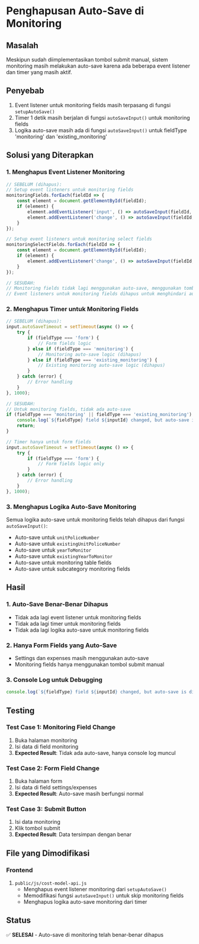 # Penghapusan Auto-Save di Monitoring

## Masalah
Meskipun sudah diimplementasikan tombol submit manual, sistem monitoring masih melakukan auto-save karena ada beberapa event listener dan timer yang masih aktif.

## Penyebab
1. Event listener untuk monitoring fields masih terpasang di fungsi `setupAutoSave()`
2. Timer 1 detik masih berjalan di fungsi `autoSaveInput()` untuk monitoring fields
3. Logika auto-save masih ada di fungsi `autoSaveInput()` untuk fieldType 'monitoring' dan 'existing_monitoring'

## Solusi yang Diterapkan

### 1. Menghapus Event Listener Monitoring
```javascript
// SEBELUM (dihapus):
// Setup event listeners untuk monitoring fields
monitoringFields.forEach(fieldId => {
    const element = document.getElementById(fieldId);
    if (element) {
        element.addEventListener('input', () => autoSaveInput(fieldId, 'monitoring'));
        element.addEventListener('change', () => autoSaveInput(fieldId, 'monitoring'));
    }
});

// Setup event listeners untuk monitoring select fields
monitoringSelectFields.forEach(fieldId => {
    const element = document.getElementById(fieldId);
    if (element) {
        element.addEventListener('change', () => autoSaveInput(fieldId, 'monitoring'));
    }
});

// SESUDAH:
// Monitoring fields tidak lagi menggunakan auto-save, menggunakan tombol submit manual
// Event listeners untuk monitoring fields dihapus untuk menghindari auto-save
```

### 2. Menghapus Timer untuk Monitoring Fields
```javascript
// SEBELUM (dihapus):
input.autoSaveTimeout = setTimeout(async () => {
    try {
        if (fieldType === 'form') {
            // Form fields logic
        } else if (fieldType === 'monitoring') {
            // Monitoring auto-save logic (dihapus)
        } else if (fieldType === 'existing_monitoring') {
            // Existing monitoring auto-save logic (dihapus)
        }
    } catch (error) {
        // Error handling
    }
}, 1000);

// SESUDAH:
// Untuk monitoring fields, tidak ada auto-save
if (fieldType === 'monitoring' || fieldType === 'existing_monitoring') {
    console.log(`${fieldType} field ${inputId} changed, but auto-save is disabled. Use submit button to save.`);
    return;
}

// Timer hanya untuk form fields
input.autoSaveTimeout = setTimeout(async () => {
    try {
        if (fieldType === 'form') {
            // Form fields logic only
        }
    } catch (error) {
        // Error handling
    }
}, 1000);
```

### 3. Menghapus Logika Auto-Save Monitoring
Semua logika auto-save untuk monitoring fields telah dihapus dari fungsi `autoSaveInput()`:
- Auto-save untuk `unitPoliceNumber`
- Auto-save untuk `existingUnitPoliceNumber`
- Auto-save untuk `yearToMonitor`
- Auto-save untuk `existingYearToMonitor`
- Auto-save untuk monitoring table fields
- Auto-save untuk subcategory monitoring fields

## Hasil

### 1. Auto-Save Benar-Benar Dihapus
- Tidak ada lagi event listener untuk monitoring fields
- Tidak ada lagi timer untuk monitoring fields
- Tidak ada lagi logika auto-save untuk monitoring fields

### 2. Hanya Form Fields yang Auto-Save
- Settings dan expenses masih menggunakan auto-save
- Monitoring fields hanya menggunakan tombol submit manual

### 3. Console Log untuk Debugging
```javascript
console.log(`${fieldType} field ${inputId} changed, but auto-save is disabled. Use submit button to save.`);
```

## Testing

### Test Case 1: Monitoring Field Change
1. Buka halaman monitoring
2. Isi data di field monitoring
3. **Expected Result**: Tidak ada auto-save, hanya console log muncul

### Test Case 2: Form Field Change
1. Buka halaman form
2. Isi data di field settings/expenses
3. **Expected Result**: Auto-save masih berfungsi normal

### Test Case 3: Submit Button
1. Isi data monitoring
2. Klik tombol submit
3. **Expected Result**: Data tersimpan dengan benar

## File yang Dimodifikasi

### Frontend
1. `public/js/cost-model-api.js`
   - Menghapus event listener monitoring dari `setupAutoSave()`
   - Memodifikasi fungsi `autoSaveInput()` untuk skip monitoring fields
   - Menghapus logika auto-save monitoring dari timer

## Status
✅ **SELESAI** - Auto-save di monitoring telah benar-benar dihapus 